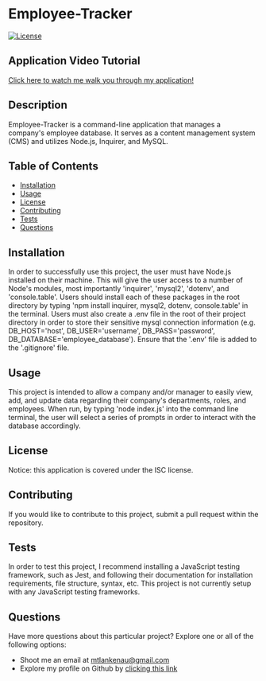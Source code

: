 # Employee-Tracker
[![License](https://img.shields.io/badge/License-ISC-red.svg)](https://opensource.org/licenses/ISC)

## Application Video Tutorial
<a href="https://watch.screencastify.com/v/KV7UrQCECCapKOvhb9oP">Click here to watch me walk you through my application!</a>

## Description
Employee-Tracker is a command-line application that manages a company's employee database. It serves as a content management system (CMS) and utilizes Node.js, Inquirer, and MySQL.

## Table of Contents
* [Installation](#installation)
* [Usage](#usage)
* [License](#license)
* [Contributing](#contributing)
* [Tests](#tests)
* [Questions](#questions)

<a name="install"></a>
## Installation
In order to successfully use this project, the user must have Node.js installed on their machine. This will give the user access to a number of Node's modules, most importantly 'inquirer', 'mysql2', 'dotenv', and 'console.table'. Users should install each of these packages in the root directory by typing 'npm install inquirer, mysql2, dotenv, console.table' in the terminal. Users must also create a .env file in the root of their project directory in order to store their sensitive mysql connection information (e.g. DB_HOST='host', DB_USER='username', DB_PASS='password', DB_DATABASE='employee_database'). Ensure that the '.env' file is added to the '.gitignore' file.

<a name="usage"></a>
## Usage
This project is intended to allow a company and/or manager to easily view, add, and update data regarding their company's departments, roles, and employees. When run, by typing 'node index.js' into the command line terminal, the user will select a series of prompts in order to interact with the database accordingly.

<a name="license"></a>
## License
Notice: this application is covered under the ISC license.

<a name="contribute"></a>
## Contributing
If you would like to contribute to this project, submit a pull request within the repository.

<a name="tests"></a>
## Tests
In order to test this project, I recommend installing a JavaScript testing framework, such as Jest, and following their documentation for installation requirements, file structure, syntax, etc. This project is not currently setup with any JavaScript testing frameworks.

<a name="questions"></a>
## Questions
Have more questions about this particular project? Explore one or all of the following options:
* Shoot me an email at <a href = "mailto: mtlankenau@gmail.com">mtlankenau@gmail.com</a>
* Explore my profile on Github by <a href="https://www.github.com/mtlankenau">clicking this link</a>
